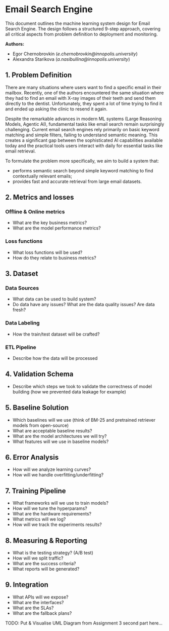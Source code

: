 # Email Search Engine

This document outlines the machine learning system design for Email Search Engine. The design follows a structured 9-step approach, covering all critical aspects from problem definition to deployment and monitoring.

**Authors:**
* Egor Chernobrovkin (_e.chernobrovkin@innopolis.university_)
* Alexandra Starikova (_a.nasibullina@innopolis.university_)

## **1. Problem Definition**

There are many situations where users want to find a specific email in their mailbox. Recently, one of the authors encountered the same situation where they had to find an email with X-ray images of their teeth and send them directly to the dentist. Unfortunately, they spent a lot of time trying to find it and ended up asking the clinic to resend it again.

Despite the remarkable advances in modern ML systems (Large Reasoning Models, Agentic AI), fundamental tasks like email search remain surprisingly challenging. Current email search engines rely primarily on basic keyword matching and simple filters, failing to understand semantic meaning. This creates a significant gap between the sophisticated AI capabilities available today and the practical tools users interact with daily for essential tasks like email retrieval.

To formulate the problem more specifically, we aim to build a system that:
- performs semantic search beyond simple keyword matching to find contextually relevant emails;
- provides fast and accurate retrieval from large email datasets.

## **2. Metrics and losses**

### Offline & Online metrics
- What are the key business metrics?
- What are the model performance metrics?


### Loss functions
- What loss functions will be used?
- How do they relate to business metrics?

## **3. Dataset**

### Data Sources
- What data can be used to build system?
- Do data have any issues? What are the data quality issues? Are data fresh?

### Data Labeling
- How the train/test dataset will be crafted?


### ETL Pipeline
- Describe how the data will be processed


## **4. Validation Schema**
- Describe which steps we took to validate the correctness of model building (how we prevented data leakage for example)

## **5. Baseline Solution**
- Which baselines will we use (think of BM-25 and pretrained retriever models from open-source)
- What are acceptable baseline results?
- What are the model architectures we will try?
- What features will we use in baseline models?

##  **6. Error Analysis**
- How will we analyze learning curves?
- How will we handle overfitting/underfitting?


## **7. Training Pipeline**
- What frameworks will we use to train models?
- How will we tune the hyperparams?
- What are the hardware requirements?
- What metrics will we log?
- How will we track the experiments results?

## **8. Measuring & Reporting**
- What is the testing strategy? (A/B test)
- How will we split traffic?
- What are the success criteria?
- What reports will be generated?

## **9. Integration**
- What APIs will we expose?
- What are the interfaces?
- What are the SLAs?
- What are the fallback plans?

TODO: Put & Visualise UML Diagram from Assignment 3 second part here...